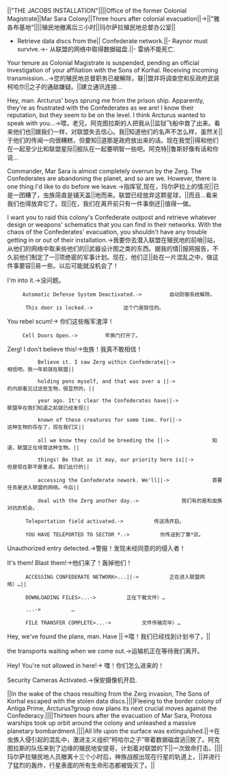 ||"THE JACOBS INSTALLATION"||||Office of the former Colonial Magistrate||Mar Sara Colony||Three hours after colonial evacuation||->||"雅各布基地"||||殖民地撤离后三小时||玛尔萨拉殖民地总督办公室||

- Retrieve data discs from the||  Confederate network.||- Raynor must survive.->- 从联盟的网络中取得数据磁盘.||- 雷纳不能死亡.

Your tenure as Colonial Magistrate is suspended, pending an official Investigation of your affiliation with the Sons of Korhal. Receiving incoming transmission...->您的殖民地总督职务已被解除，联||盟并将调查您和反政府武装柯哈尔||之子的通敌嫌疑。||建立通讯连接…

Hey, man. Arcturus' boys sprung me from the prison ship. Apparently, they're as frustrated with the Confederates as we are! I know their reputation, but they seem to be on the level. I think Arcturus wanted to speak with you...->喂，老兄，阿克图拉斯的人把我从||监狱飞船中救了出来。看来他们也||跟我们一样，对联盟失去信心。我||知道他们的名声不怎么样，虽然关||于他们的传闻一向很糟糕，但要知||道那是政府放出来的话。现在我觉||得和他们在一起至少比和联盟星际||舰队在一起要明智一些吧。阿克特||鲁斯好像有话和你说…

Commander, Mar Sara is almost completely overrun by the Zerg. The Confederates are abandoning the planet, and so are we. However, there is one thing I'd like to do before we leave.->指挥官,现在，玛尔萨拉上的情况||已是一团糟了，虫族简直是铺天盖||地而来。联盟已经放弃这颗星球，||而且…看来我们也得放弃它了。现||在，我们在离开前只有一件事倒还||值得一做。

I want you to raid this colony's  Confederate outpost and retrieve whatever design or weapons' schematics that you can find in their networks. With the chaos of the Confederates' evacuation, you shouldn't have any trouble getting in or out of their installation.->我要你去潜入联盟在殖民地的前哨||站，从他们的网络中取来些他们的||武器设计图之类的东西。据我的情||报网报告，不久前他们制定了一||项绝密的军事计划。现在，他们正||处在一片混乱之中，做这件事要容||易一些。以后可能就没机会了！

I'm into it.->没问题。

         Automatic Defense System Deactivated.->         自动防御系统解除。

          This door is locked.->          这个门是锁住的。

 You rebel scum!-> 你们这些叛军渣滓！

         Cell Doors Open.->         牢房门打开了。

Zerg! I don't believe this!->虫族！我真不敢相信！

              Believe it. I saw Zerg within Confederate||->              相信吧。我一年前就在联盟||

              holding pens myself, and that was over a ||->              的内部看见过这些生物，很显然的，||

              year ago. It's clear the Confederates have||->              联盟早在我们知道之前就已经发现||

              known of these creatures for some time. For||->              这种生物的存在了，现在我们又||

              all we know they could be breeding the ||->              知道，联盟正在培育这种生物。||

              things! Be that as it may, our priority here is||->              但是现在那不是重点。我们此行的||

              accessing the Confederate nework. We'll||->              首要任务是进入联盟的网络。今后||

              deal with the Zerg another day.->              我们有的是和虫族对抗的机会。

          Teleportation field activated.->          传送场开启。

          YOU HAVE TELEPORTED TO SECTOR *.->          你传送到了第*区。

Unauthorized entry detected.->警报！发现未经同意的的侵入者！

It's them! Blast them!->他们来了！轰掉他们！

          ACCESSING CONFEDERATE NETWORK>...||->          正在进入联盟网络〉…||

          DOWNLOADING FILES>...->          正在下载文件〉…

          ...->          …

          FILE TRANSFER COMPLETE>...->          文件传输完毕〉…

Hey, we've found the plans, man. Have ||->喂！我们已经找到计划书了，||

the transports waiting when we come out.->运输机正在等待我们离开。

 Hey! You're not allowed in here!-> 嘿！你们怎么进来的！

Security Cameras Activated.->保安摄像机开启.

||In the wake of the chaos resulting from the Zerg invasion, The Sons of Korhal escaped with the stolen data discs.||||Fleeing to the border colony of Antiga Prime, Arcturus?group now plans its next crucial moves against the Confederacy.||||Thirteen hours after the evacuation of Mar Sara, Protoss warships took up orbit around the colony and unleashed a massive planetary bombardment.||||All life upon the surface was extinguished.||->在虫族入侵引起的混乱中，激进主义组织“柯哈尔之子”带着数据磁盘逃||脱了。阿克图拉斯的队伍来到了边缘的殖民地安提哥，计划着对联盟的下||一次致命打击。||||玛尔萨拉殖民地人员撤离十三个小时后，神族战舰出现在行星的轨道上，||并进行了猛烈的轰炸，行星表面的所有生命形态都被毁灭了。||

